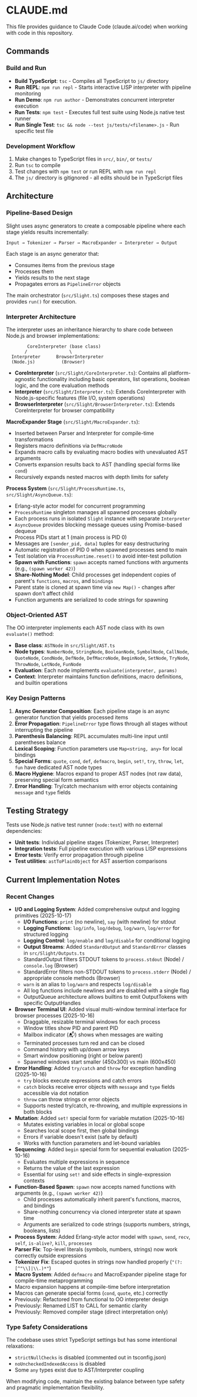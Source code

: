 # CLAUDE.md

This file provides guidance to Claude Code (claude.ai/code) when working with code in this repository.

## Commands

### Build and Run
- **Build TypeScript**: `tsc` - Compiles all TypeScript to `js/` directory
- **Run REPL**: `npm run repl` - Starts interactive LISP interpreter with pipeline monitoring
- **Run Demo**: `npm run author` - Demonstrates concurrent interpreter execution
- **Run Tests**: `npm test` - Executes full test suite using Node.js native test runner
- **Run Single Test**: `tsc && node --test js/tests/<filename>.js` - Run specific test file

### Development Workflow
1. Make changes to TypeScript files in `src/`, `bin/`, or `tests/`
2. Run `tsc` to compile
3. Test changes with `npm test` or run REPL with `npm run repl`
4. The `js/` directory is gitignored - all edits should be in TypeScript files

## Architecture

### Pipeline-Based Design
Slight uses async generators to create a composable pipeline where each stage yields results incrementally:

```
Input → Tokenizer → Parser → MacroExpander → Interpreter → Output
```

Each stage is an async generator that:
- Consumes items from the previous stage
- Processes them
- Yields results to the next stage
- Propagates errors as `PipelineError` objects

The main orchestrator (`src/Slight.ts`) composes these stages and provides `run()` for execution.

### Interpreter Architecture
The interpreter uses an inheritance hierarchy to share code between Node.js and browser implementations:

```
        CoreInterpreter (base class)
       /                \
  Interpreter      BrowserInterpreter
  (Node.js)          (Browser)
```

- **CoreInterpreter** (`src/Slight/CoreInterpreter.ts`): Contains all platform-agnostic functionality including basic operators, list operations, boolean logic, and the core evaluation methods
- **Interpreter** (`src/Slight/Interpreter.ts`): Extends CoreInterpreter with Node.js-specific features (file I/O, system operations)
- **BrowserInterpreter** (`src/Slight/BrowserInterpreter.ts`): Extends CoreInterpreter for browser compatibility

**MacroExpander Stage** (`src/Slight/MacroExpander.ts`):
- Inserted between Parser and Interpreter for compile-time transformations
- Registers macro definitions via `DefMacroNode`
- Expands macro calls by evaluating macro bodies with unevaluated AST arguments
- Converts expansion results back to AST (handling special forms like `cond`)
- Recursively expands nested macros with depth limits for safety

**Process System** (`src/Slight/ProcessRuntime.ts`, `src/Slight/AsyncQueue.ts`):
- Erlang-style actor model for concurrent programming
- `ProcessRuntime` singleton manages all spawned processes globally
- Each process runs in isolated `Slight` instance with separate `Interpreter`
- `AsyncQueue` provides blocking message queues using Promise-based dequeue
- Process PIDs start at 1 (main process is PID 0)
- Messages are `[sender_pid, data]` tuples for easy destructuring
- Automatic registration of PID 0 when spawned processes send to main
- Test isolation via `ProcessRuntime.reset()` to avoid inter-test pollution
- **Spawn with Functions**: `spawn` accepts named functions with arguments (e.g., `(spawn worker 42)`)
- **Share-Nothing Model**: Child processes get independent copies of parent's `functions`, `macros`, and `bindings`
- Parent state is cloned at spawn time via `new Map()` - changes after spawn don't affect child
- Function arguments are serialized to code strings for spawning

### Object-Oriented AST
The OO interpreter implements each AST node class with its own `evaluate()` method:

- **Base class**: `ASTNode` in `src/Slight/AST.ts`
- **Node types**: `NumberNode`, `StringNode`, `BooleanNode`, `SymbolNode`, `CallNode`, `QuoteNode`, `CondNode`, `DefNode`, `DefMacroNode`, `BeginNode`, `SetNode`, `TryNode`, `ThrowNode`, `LetNode`, `FunNode`
- **Evaluation**: Each node implements `evaluate(interpreter, params)`
- **Context**: Interpreter maintains function definitions, macro definitions, and builtin operations

### Key Design Patterns

1. **Async Generator Composition**: Each pipeline stage is an async generator function that yields processed items
2. **Error Propagation**: `PipelineError` type flows through all stages without interrupting the pipeline
3. **Parenthesis Balancing**: REPL accumulates multi-line input until parentheses balance
4. **Lexical Scoping**: Function parameters use `Map<string, any>` for local bindings
5. **Special Forms**: `quote`, `cond`, `def`, `defmacro`, `begin`, `set!`, `try`, `throw`, `let`, `fun` have dedicated AST node types
6. **Macro Hygiene**: Macros expand to proper AST nodes (not raw data), preserving special form semantics
7. **Error Handling**: Try/catch mechanism with error objects containing `message` and `type` fields

## Testing Strategy

Tests use Node.js native test runner (`node:test`) with no external dependencies:

- **Unit tests**: Individual pipeline stages (Tokenizer, Parser, Interpreter)
- **Integration tests**: Full pipeline execution with various LISP expressions
- **Error tests**: Verify error propagation through pipeline
- **Test utilities**: `astToPlainObject` for AST assertion comparisons

## Current Implementation Notes

### Recent Changes
- **I/O and Logging System**: Added comprehensive output and logging primitives (2025-10-17)
  - **I/O Functions**: `print` (no newline), `say` (with newline) for stdout
  - **Logging Functions**: `log/info`, `log/debug`, `log/warn`, `log/error` for structured logging
  - **Logging Control**: `log/enable` and `log/disable` for conditional logging
  - **Output Streams**: Added `StandardOutput` and `StandardError` classes in `src/Slight/Outputs.ts`
  - StandardOutput filters STDOUT tokens to `process.stdout` (Node) / `console.log` (Browser)
  - StandardError filters non-STDOUT tokens to `process.stderr` (Node) / appropriate console methods (Browser)
  - `warn` is an alias to `log/warn` and respects `log/disable`
  - All log functions include newlines and are disabled with a single flag
  - OutputQueue architecture allows builtins to emit OutputTokens with specific OutputHandles
- **Browser Terminal UI**: Added visual multi-window terminal interface for browser processes (2025-10-16)
  - Draggable, resizable terminal windows for each process
  - Window titles show PID and parent PID
  - Mailbox indicator (📬) shows when messages are waiting
  - Terminated processes turn red and can be closed
  - Command history with up/down arrow keys
  - Smart window positioning (right or below parent)
  - Spawned windows start smaller (450x300) vs main (600x450)
- **Error Handling**: Added `try/catch` and `throw` for exception handling (2025-10-16)
  - `try` blocks execute expressions and catch errors
  - `catch` blocks receive error objects with `message` and `type` fields accessible via dot notation
  - `throw` can throw strings or error objects
  - Supports nested try/catch, re-throwing, and multiple expressions in both blocks
- **Mutation**: Added `set!` special form for variable mutation (2025-10-16)
  - Mutates existing variables in local or global scope
  - Searches local scope first, then global bindings
  - Errors if variable doesn't exist (safe by default)
  - Works with function parameters and let-bound variables
- **Sequencing**: Added `begin` special form for sequential evaluation (2025-10-16)
  - Evaluates multiple expressions in sequence
  - Returns the value of the last expression
  - Essential for using `set!` and side effects in single-expression contexts
- **Function-Based Spawn**: `spawn` now accepts named functions with arguments (e.g., `(spawn worker 42)`)
  - Child processes automatically inherit parent's functions, macros, and bindings
  - Share-nothing concurrency via cloned interpreter state at spawn time
  - Arguments are serialized to code strings (supports numbers, strings, booleans, lists)
- **Process System**: Added Erlang-style actor model with `spawn`, `send`, `recv`, `self`, `is-alive?`, `kill`, `processes`
- **Parser Fix**: Top-level literals (symbols, numbers, strings) now work correctly outside expressions
- **Tokenizer Fix**: Escaped quotes in strings now handled properly (`"(?:[^"\\]|\\.)*"`)
- **Macro System**: Added `defmacro` and MacroExpander pipeline stage for compile-time metaprogramming
- Macro expansion happens at compile-time before interpretation
- Macros can generate special forms (`cond`, `quote`, etc.) correctly
- Previously: Refactored from functional to OO interpreter design
- Previously: Renamed LIST to CALL for semantic clarity
- Previously: Removed compiler stage (direct interpretation only)

### Type Safety Considerations
The codebase uses strict TypeScript settings but has some intentional relaxations:
- `strictNullChecks` is disabled (commented out in tsconfig.json)
- `noUncheckedIndexedAccess` is disabled
- Some `any` types exist due to AST/Interpreter coupling

When modifying code, maintain the existing balance between type safety and pragmatic implementation flexibility.